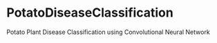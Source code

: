 # PotatoDiseaseClassification
Potato Plant Disease Classification using Convolutional Neural Network
